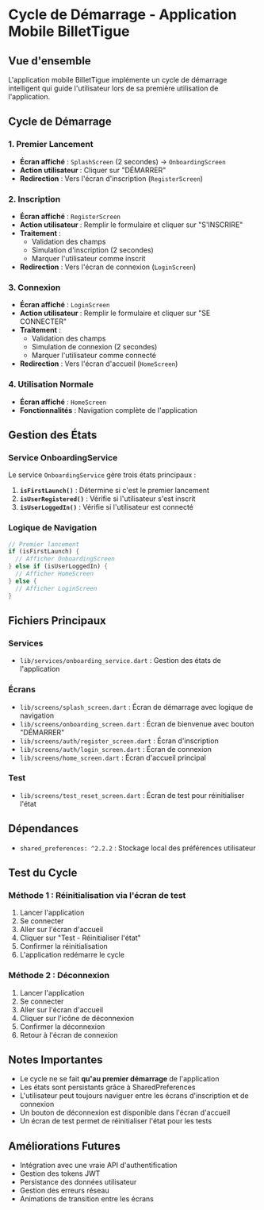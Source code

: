 # Cycle de Démarrage - Application Mobile BilletTigue

## Vue d'ensemble

L'application mobile BilletTigue implémente un cycle de démarrage intelligent qui guide l'utilisateur lors de sa première utilisation de l'application.

## Cycle de Démarrage

### 1. Premier Lancement
- **Écran affiché** : `SplashScreen` (2 secondes) → `OnboardingScreen`
- **Action utilisateur** : Cliquer sur "DÉMARRER"
- **Redirection** : Vers l'écran d'inscription (`RegisterScreen`)

### 2. Inscription
- **Écran affiché** : `RegisterScreen`
- **Action utilisateur** : Remplir le formulaire et cliquer sur "S'INSCRIRE"
- **Traitement** : 
  - Validation des champs
  - Simulation d'inscription (2 secondes)
  - Marquer l'utilisateur comme inscrit
- **Redirection** : Vers l'écran de connexion (`LoginScreen`)

### 3. Connexion
- **Écran affiché** : `LoginScreen`
- **Action utilisateur** : Remplir le formulaire et cliquer sur "SE CONNECTER"
- **Traitement** :
  - Validation des champs
  - Simulation de connexion (2 secondes)
  - Marquer l'utilisateur comme connecté
- **Redirection** : Vers l'écran d'accueil (`HomeScreen`)

### 4. Utilisation Normale
- **Écran affiché** : `HomeScreen`
- **Fonctionnalités** : Navigation complète de l'application

## Gestion des États

### Service OnboardingService
Le service `OnboardingService` gère trois états principaux :

1. **`isFirstLaunch()`** : Détermine si c'est le premier lancement
2. **`isUserRegistered()`** : Vérifie si l'utilisateur s'est inscrit
3. **`isUserLoggedIn()`** : Vérifie si l'utilisateur est connecté

### Logique de Navigation
```dart
// Premier lancement
if (isFirstLaunch) {
  // Afficher OnboardingScreen
} else if (isUserLoggedIn) {
  // Afficher HomeScreen
} else {
  // Afficher LoginScreen
}
```

## Fichiers Principaux

### Services
- `lib/services/onboarding_service.dart` : Gestion des états de l'application

### Écrans
- `lib/screens/splash_screen.dart` : Écran de démarrage avec logique de navigation
- `lib/screens/onboarding_screen.dart` : Écran de bienvenue avec bouton "DÉMARRER"
- `lib/screens/auth/register_screen.dart` : Écran d'inscription
- `lib/screens/auth/login_screen.dart` : Écran de connexion
- `lib/screens/home_screen.dart` : Écran d'accueil principal

### Test
- `lib/screens/test_reset_screen.dart` : Écran de test pour réinitialiser l'état

## Dépendances

- `shared_preferences: ^2.2.2` : Stockage local des préférences utilisateur

## Test du Cycle

### Méthode 1 : Réinitialisation via l'écran de test
1. Lancer l'application
2. Se connecter
3. Aller sur l'écran d'accueil
4. Cliquer sur "Test - Réinitialiser l'état"
5. Confirmer la réinitialisation
6. L'application redémarre le cycle

### Méthode 2 : Déconnexion
1. Lancer l'application
2. Se connecter
3. Aller sur l'écran d'accueil
4. Cliquer sur l'icône de déconnexion
5. Confirmer la déconnexion
6. Retour à l'écran de connexion

## Notes Importantes

- Le cycle ne se fait **qu'au premier démarrage** de l'application
- Les états sont persistants grâce à SharedPreferences
- L'utilisateur peut toujours naviguer entre les écrans d'inscription et de connexion
- Un bouton de déconnexion est disponible dans l'écran d'accueil
- Un écran de test permet de réinitialiser l'état pour les tests

## Améliorations Futures

- Intégration avec une vraie API d'authentification
- Gestion des tokens JWT
- Persistance des données utilisateur
- Gestion des erreurs réseau
- Animations de transition entre les écrans 